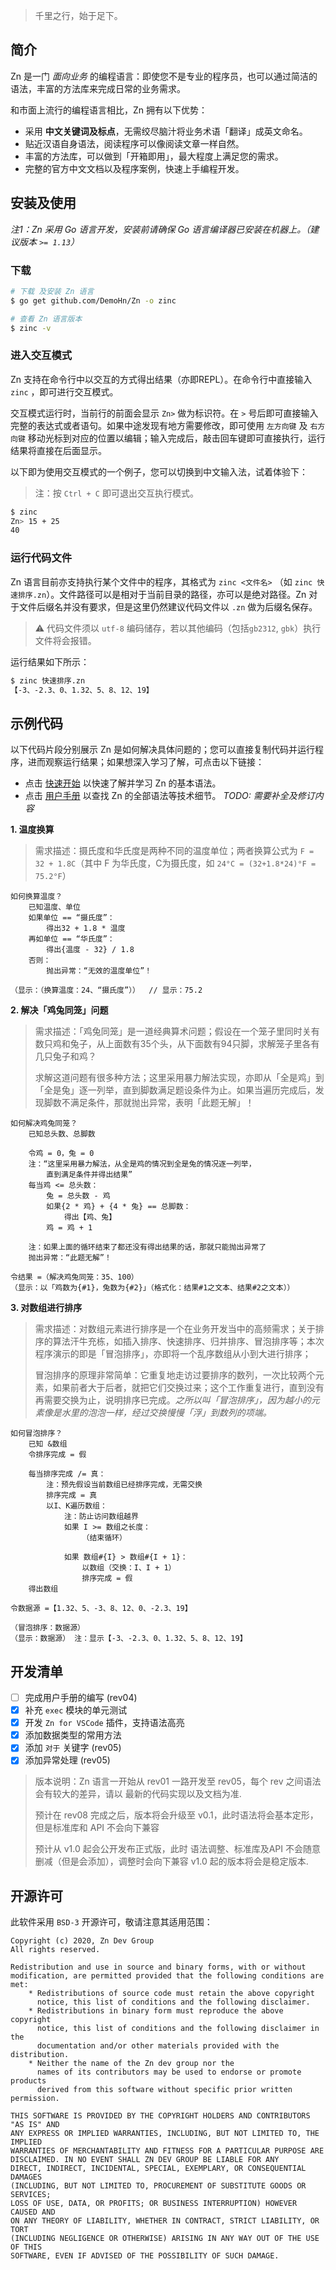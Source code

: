 > 千里之行，始于足下。

## 简介

Zn 是一门 _面向业务_ 的编程语言：即使您不是专业的程序员，也可以通过简洁的语法，丰富的方法库来完成日常的业务需求。

和市面上流行的编程语言相比，Zn 拥有以下优势：

- 采用 **中文关键词及标点**，无需绞尽脑汁将业务术语「翻译」成英文命名。
- 贴近汉语自身语法，阅读程序可以像阅读文章一样自然。
- 丰富的方法库，可以做到「开箱即用」，最大程度上满足您的需求。
- 完整的官方中文文档以及程序案例，快速上手编程开发。

## 安装及使用

_注1：Zn 采用 Go 语言开发，安装前请确保 Go 语言编译器已安装在机器上。（建议版本 `>= 1.13`）_  

### 下载
```sh
# 下载 及安装 Zn 语言
$ go get github.com/DemoHn/Zn -o zinc

# 查看 Zn 语言版本
$ zinc -v
```

### 进入交互模式

Zn 支持在命令行中以交互的方式得出结果（亦即REPL）。在命令行中直接输入 `zinc` ，即可进行交互模式。

交互模式运行时，当前行的前面会显示 `Zn>` 做为标识符。在 `>` 号后即可直接输入完整的表达式或者语句。如果中途发现有地方需要修改，即可使用 `左方向键` 及 `右方向键` 移动光标到对应的位置以编辑；输入完成后，敲击回车键即可直接执行，运行结果将直接在后面显示。

以下即为使用交互模式的一个例子，您可以切换到中文输入法，试着体验下：  
  > 注：按 `Ctrl + C` 即可退出交互执行模式。

```sh
$ zinc
Zn> 15 + 25
40
```

### 运行代码文件

Zn 语言目前亦支持执行某个文件中的程序，其格式为 `zinc <文件名>` （如 `zinc 快速排序.zn`）。文件路径可以是相对于当前目录的路径，亦可以是绝对路径。Zn 对于文件后缀名并没有要求，但是这里仍然建议代码文件以 `.zn` 做为后缀名保存。

> ⚠️ 代码文件须以 `utf-8` 编码储存，若以其他编码（包括`gb2312`, `gbk`）执行文件将会报错。

运行结果如下所示：
```sh
$ zinc 快速排序.zn
【-3、-2.3、0、1.32、5、8、12、19】
```

## 示例代码

以下代码片段分别展示 Zn 是如何解决具体问题的；您可以直接复制代码并运行程序，进而观察运行结果；如果想深入学习了解，可点击以下链接：

- 点击 [快速开始](./doc/zh-cn/manual/快速开始.md) 以快速了解并学习 Zn 的基本语法。  
- 点击 [用户手册](./doc/zh-cn/manual/README.md) 以查找 Zn 的全部语法等技术细节。 _TODO: 需要补全及修订内容_  

**1. 温度换算**

> 需求描述：摄氏度和华氏度是两种不同的温度单位；两者换算公式为 `F = 32 + 1.8C`（其中 F 为华氏度，C为摄氏度，如 `24°C = (32+1.8*24)°F = 75.2°F`）

```zn
如何换算温度？
    已知温度、单位
    如果单位 == “摄氏度”：
        得出32 + 1.8 * 温度
    再如单位 == “华氏度”：
        得出{温度 - 32} / 1.8
    否则：
        抛出异常：“无效的温度单位”！

（显示：（换算温度：24、“摄氏度”））  // 显示：75.2
```

**2. 解决「鸡兔同笼」问题**

> 需求描述：「鸡兔同笼」是一道经典算术问题；假设在一个笼子里同时关有数只鸡和兔子，从上面数有35个头，从下面数有94只脚，求解笼子里各有几只兔子和鸡？  
>  
> 求解这道问题有很多种方法；这里采用暴力解法实现，亦即从「全是鸡」到「全是兔」逐一列举，直到脚数满足题设条件为止。如果当遍历完成后，发现脚数不满足条件，那就抛出异常，表明「此题无解」！

```zn
如何解决鸡兔同笼？
    已知总头数、总脚数

    令鸡 = 0，兔 = 0
    注：“这里采用暴力解法，从全是鸡的情况到全是兔的情况逐一列举，
        直到满足条件并得出结果”
    每当鸡 <= 总头数：
        兔 = 总头数 - 鸡        
        如果{2 * 鸡} + {4 * 兔} == 总脚数：
            得出【鸡、兔】
        鸡 = 鸡 + 1

    注：如果上面的循环结束了都还没有得出结果的话，那就只能抛出异常了
    抛出异常：“此题无解”！

令结果 =（解决鸡兔同笼：35、100）
（显示：以「鸡数为{#1}，兔数为{#2}」（格式化：结果#1之文本、结果#2之文本））
```

**3. 对数组进行排序**

> 需求描述：对数组元素进行排序是一个在业务开发当中的高频需求；关于排序的算法汗牛充栋，如插入排序、快速排序、归并排序、冒泡排序等；本次程序演示的即是「冒泡排序」，亦即将一个乱序数组从小到大进行排序；
>  
> 冒泡排序的原理非常简单：它重复地走访过要排序的数列，一次比较两个元素，如果前者大于后者，就把它们交换过来；这个工作重复进行，直到没有再需要交换为止，说明排序已完成。_之所以叫「冒泡排序」，因为越小的元素像是水里的泡泡一样，经过交换慢慢「浮」到数列的项端。_


```zn
如何冒泡排序？
    已知 &数组
    令排序完成 = 假

    每当排序完成 /= 真：
        注：预先假设当前数组已经排序完成，无需交换
        排序完成 = 真
        以I、K遍历数组：
            注：防止访问数组越界
            如果 I >= 数组之长度：
                （结束循环）

            如果 数组#{I} > 数组#{I + 1}：
                以数组（交换：I、I + 1）
                排序完成 = 假
    得出数组

令数据源 =【1.32、5、-3、8、12、0、-2.3、19】

（冒泡排序：数据源）
（显示：数据源） 注：显示【-3、-2.3、0、1.32、5、8、12、19】
```

## 开发清单

- [ ] 完成用户手册的编写 (rev04)
- [X] 补充 `exec` 模块的单元测试
- [X] 开发 `Zn for VSCode` 插件，支持语法高亮
- [X] 添加数据类型的常用方法
- [X] 添加 `对于` 关键字 (rev05)
- [X] 添加异常处理 (rev05)

> 版本说明：Zn 语言一开始从 rev01 一路开发至 rev05，每个 rev 之间语法会有较大的差异，请以
> 最新的代码实现以及文档为准.
>
> 预计在 rev08 完成之后，版本将会升级至 v0.1，此时语法将会基本定形，但是标准库和 API 不会向下兼容
>
> 预计从 v1.0 起会公开发布正式版，此时 语法调整、标准库及API 不会随意删减（但是会添加），调整时会向下兼容
> v1.0 起的版本将会是稳定版本.

## 开源许可

此软件采用 `BSD-3` 开源许可，敬请注意其适用范围：

```
Copyright (c) 2020, Zn Dev Group
All rights reserved.

Redistribution and use in source and binary forms, with or without
modification, are permitted provided that the following conditions are met:
    * Redistributions of source code must retain the above copyright
      notice, this list of conditions and the following disclaimer.
    * Redistributions in binary form must reproduce the above copyright
      notice, this list of conditions and the following disclaimer in the
      documentation and/or other materials provided with the distribution.
    * Neither the name of the Zn dev group nor the
      names of its contributors may be used to endorse or promote products
      derived from this software without specific prior written permission.

THIS SOFTWARE IS PROVIDED BY THE COPYRIGHT HOLDERS AND CONTRIBUTORS "AS IS" AND
ANY EXPRESS OR IMPLIED WARRANTIES, INCLUDING, BUT NOT LIMITED TO, THE IMPLIED
WARRANTIES OF MERCHANTABILITY AND FITNESS FOR A PARTICULAR PURPOSE ARE
DISCLAIMED. IN NO EVENT SHALL ZN DEV GROUP BE LIABLE FOR ANY
DIRECT, INDIRECT, INCIDENTAL, SPECIAL, EXEMPLARY, OR CONSEQUENTIAL DAMAGES
(INCLUDING, BUT NOT LIMITED TO, PROCUREMENT OF SUBSTITUTE GOODS OR SERVICES;
LOSS OF USE, DATA, OR PROFITS; OR BUSINESS INTERRUPTION) HOWEVER CAUSED AND
ON ANY THEORY OF LIABILITY, WHETHER IN CONTRACT, STRICT LIABILITY, OR TORT
(INCLUDING NEGLIGENCE OR OTHERWISE) ARISING IN ANY WAY OUT OF THE USE OF THIS
SOFTWARE, EVEN IF ADVISED OF THE POSSIBILITY OF SUCH DAMAGE.
```